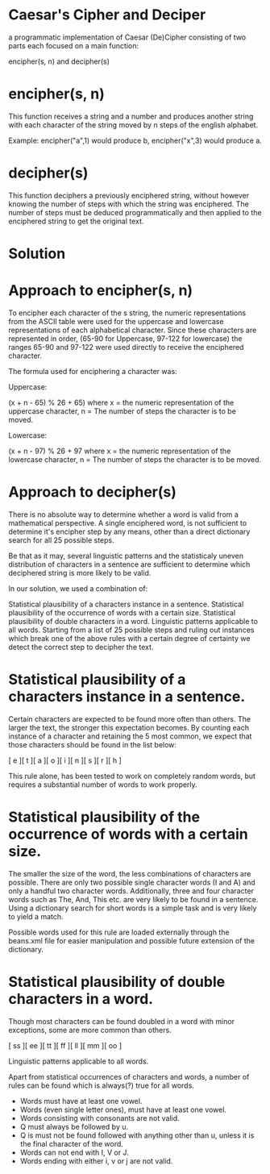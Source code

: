 # Caesar's Cipher and Deciper

a programmatic implementation of Caesar (De)Cipher consisting of two parts each focused on a main function:

encipher(s, n) and decipher(s)

# encipher(s, n)

This function receives a string and a number and produces another string with each character of the string moved by n steps of the english alphabet.

Example: encipher("a",1) would produce b, encipher("x",3) would produce a.

# decipher(s)

This function deciphers a previously enciphered string, without however knowing the number of steps with which the string was enciphered. The number of steps must be deduced programmatically and then applied to the enciphered string to get the original text.

# Solution

# Approach to encipher(s, n)

To encipher each character of the s string, the numeric representations from the ASCII table were used for the uppercase and lowercase representations of each alphabetical character. Since these characters are represented in order, (65-90 for Uppercase, 97-122 for lowercase) the ranges 65-90 and 97-122 were used directly to receive the enciphered character.

The formula used for enciphering a character was:

Uppercase:

(x + n - 65) % 26 + 65) where x = the numeric representation of the uppercase character, n = The number of steps the character is to be moved.

Lowercase:

(x + n - 97) % 26 + 97 where x = the numeric representation of the lowercase character, n = The number of steps the character is to be moved.

# Approach to decipher(s)

There is no absolute way to determine whether a word is valid from a mathematical perspective. A single enciphered word, is not sufficient to determine it's encipher step by any means, other than a direct dictionary search for all 25 possible steps.

Be that as it may, several linguistic patterns and the statisticaly uneven distribution of characters in a sentence are sufficient to determine which deciphered string is more likely to be valid.

In our solution, we used a combination of:

Statistical plausibility of a characters instance in a sentence.
Statistical plausibility of the occurrence of words with a certain size.
Statistical plausibility of double characters in a word.
Linguistic patterns applicable to all words.
Starting from a list of 25 possible steps and ruling out instances which break one of the above rules with a certain degree of certainty we detect the correct step to decipher the text.

# Statistical plausibility of a characters instance in a sentence.

Certain characters are expected to be found more often than others. The larger the text, the stronger this expectation becomes. By counting each instance of a character and retaining the 5 most common, we expect that those characters should be found in the list below:

[ e ][ t ][ a ][ o ][ i ][ n ][ s ][ r ][ h ]

This rule alone, has been tested to work on completely random words, but requires a substantial number of words to work properly.

# Statistical plausibility of the occurrence of words with a certain size.

The smaller the size of the word, the less combinations of characters are possible. There are only two possible single character words (I and A) and only a handful two character words. Additionally, three and four character words such as The, And, This etc. are very likely to be found in a sentence. Using a dictionary search for short words is a simple task and is very likely to yield a match.

Possible words used for this rule are loaded externally through the beans.xml file for easier manipulation and possible future extension of the dictionary.

# Statistical plausibility of double characters in a word.

Though most characters can be found doubled in a word with minor exceptions, some are more common than others.

[ ss ][ ee ][ tt ][ ff ][ ll ][ mm ][ oo ]

Linguistic patterns applicable to all words.

Apart from statistical occurrences of characters and words, a number of rules can be found which is always(?) true for all words.

- Words must have at least one vowel. 
- Words (even single letter ones), must have at least one vowel. 
- Words consisting with consonants are not valid.
- Q must always be followed by u. 
- Q is must not be found followed with anything other than u, unless it is the final character of the word.
- Words can not end with I, V or J. 
- Words ending with either i, v or j are not valid.

